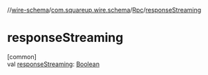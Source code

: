 //[wire-schema](../../../index.md)/[com.squareup.wire.schema](../index.md)/[Rpc](index.md)/[responseStreaming](response-streaming.md)

# responseStreaming

[common]\
val [responseStreaming](response-streaming.md): [Boolean](https://kotlinlang.org/api/latest/jvm/stdlib/kotlin/-boolean/index.html)
